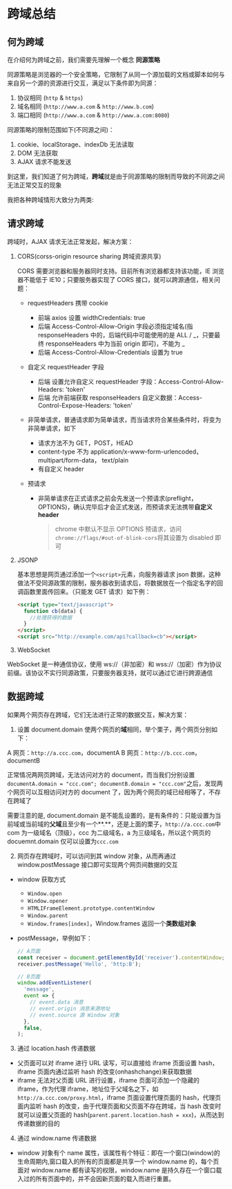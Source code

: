 # 跨域总结

## 何为跨域

在介绍何为跨域之前，我们需要先理解一个概念 **同源策略**

同源策略是浏览器的一个安全策略，它限制了从同一个源加载的文档或脚本如何与来自另一个源的资源进行交互，满足以下条件即为同源：

1. 协议相同 (`http` & `https`)
2. 域名相同 (`http://www.a.com` & `http://www.b.com`)
3. 端口相同 (`http://www.a.com` & `http://www.a.com:8080`)

同源策略的限制范围如下(不同源之间)：

1. cookie、localStorage、indexDb 无法读取
2. DOM 无法获取
3. AJAX 请求不能发送

到这里，我们知道了何为跨域，**跨域**就是由于同源策略的限制而导致的不同源之间无法正常交互的现象

我把各种跨域情形大致分为两类:

## 请求跨域

跨域时，AJAX 请求无法正常发起，解决方案：

1. CORS(corss-origin resource sharing 跨域资源共享)

   CORS 需要浏览器和服务器同时支持。目前所有浏览器都支持该功能，IE 浏览器不能低于 IE10；只要服务器实现了 CORS 接口，就可以跨源通信，相关问题：

   - requestHeaders 携带 cookie

     - 前端 axios 设置 widthCredentials: true
     - 后端 Access-Control-Allow-Origin 字段必须指定域名(指 responseHeaders 中的，后端代码中可能使用的是 ALL / _，只要最终 responseHeaders 中为当前 origin 即可)，不能为 _
     - 后端 Access-Control-Allow-Credentials 设置为 true

   - 自定义 requestHeader 字段

     - 后端 设置允许自定义 requestHeader 字段：Access-Control-Allow-Headers: 'token'
     - 后端 允许前端获取 responseHeaders 自定义数据：Access-Control-Expose-Headers: 'token'

   - 非简单请求，普通请求即为简单请求，而当请求符合某些条件时，将变为非简单请求，如下

     - 请求方法不为 GET，POST，HEAD
     - content-type 不为 application/x-www-form-urlencoded，multipart/form-data， text/plain
     - 有自定义 header

   - 预请求

     - 非简单请求在正式请求之前会先发送一个预请求(preflight，OPTIONS)，确认完毕后才会正式发送，而预请求无法携带**自定义 header**
       > chrome 中默认不显示 OPTIONS 预请求，访问`chrome://flags/#out-of-blink-cors`将其设置为 disabled 即可

2. JSONP

   基本思想是网页通过添加一个`<script>`元素，向服务器请求 json 数据，这种做法不受同源政策的限制，服务器收到请求后，将数据放在一个指定名字的回调函数里面传回来。（只能发 GET 请求）如下例：

   ```html
   <script type="text/javascript">
     function cb(data) {
       //处理获得的数据
     }
   </script>
   <script src="http://example.com/api?callback=cb"></script>
   ```

3. WebSocket

WebSocket 是一种通信协议，使用 ws://（非加密）和 wss://（加密）作为协议前缀。该协议不实行同源政策，只要服务器支持，就可以通过它进行跨源通信

## 数据跨域

如果两个网页存在跨域，它们无法进行正常的数据交互，解决方案：

1.  设置 document.domain 使两个网页的**域**相同，举个栗子，两个网页分别如下：

A 网页：`http://a.ccc.com`，documentA
B 网页：`http://b.ccc.com`，documentB

正常情况两网页跨域，无法访问对方的 document，而当我们分别设置 `documentA.domain = "ccc.com"; documentB.domain = "ccc.com"`之后，发现两个网页可以互相访问对方的 document 了，因为两个网页的域已经相等了，不存在跨域了

需要注意的是, document.domain 是不能乱设置的，是有条件的：只能设置为当前域或当前域的**父域**且至少有一个**.**，还是上面的栗子，`http://a.ccc.com`中 com 为一级域名（顶级），ccc 为二级域名，a 为三级域名，所以这个网页的 docuemnt.domain 仅可以设置为`ccc.com`

2.  网页存在跨域时，可以访问到其 window 对象，从而再通过 window.postMessage 接口即可实现两个网页间数据的交互

- window 获取方式
  - `Window.open`
  - `Window.opener`
  - `HTMLIFrameElement.prototype.contentWindow`
  - `Window.parent`
  - `Window.frames[index]`，Window.frames 返回一个**类数组对象**
- postMessage，举例如下：

  ```js
  // A页面
  const receiver = document.getElementById('receiver').contentWindow;
  receiver.postMessage('Hello', 'http:B');

  // B页面
  window.addEventListener(
    'message',
    event => {
      // event.data 消息
      // event.origin 消息来源地址
      // event.source 源 Window 对象
    },
    false,
  );
  ```

3.  通过 location.hash 传递数据

- 父页面可以对 iframe 进行 URL 读写，可以直接给 iframe 页面设置 hash，iframe 页面内通过监听 hash 的改变(onhashchange)来获取数据
- iframe 无法对父页面 URL 进行设置，iframe 页面可添加一个隐藏的 iframe，作为代理 iframe，地址位于父域名之下，如`http://a.ccc.com/proxy.html`，iframe 页面设置代理页面的 hash，代理页面内监听 hash 的改变，由于代理页面和父页面不存在跨域，当 hash 改变时就可以设置父页面的 hash(`parent.parent.location.hash = xxx`)，从而达到传递数据的目的

4. 通过 window.name 传递数据

- window 对象有个 name 属性，该属性有个特征：即在一个窗口(window)的生命周期内,窗口载入的所有的页面都是共享一个 window.name 的，每个页面对 window.name 都有读写的权限，window.name 是持久存在一个窗口载入过的所有页面中的，并不会因新页面的载入而进行重置。
